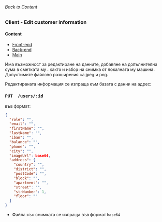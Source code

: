 ###### [Back to Content](/FrontEndReadMeFiles/README.md)

### Client - Edit customer information

#### Content

- [Front-end](/FrontEndReadMeFiles/README.md)
- [Back-end](/FrontEndReadMeFiles/README.md)
- [Main](/README.md)

Има възможност за редактиране на данните, добавяне на допълнителна сума в сметката му . както и избор на снимка от локалната му машина. Допустимите файлово разширения са jpeg и png.

Редактираната информация се изпраща към базата с данни на адрес:

### `PUT  /users/:id`

във формат:

```json
{
  "role": "",
  "email": "",
  "firstName": "",
  "lastName": "",
  "iban": "",
  "balance": "",
  "phone": "",
  "city": "",
  "imageUrl": base64,
  "address": {
    "country": "",
    "district": "",
    "postCode": "",
    "block": "",
    "apartment": "",
    "street": "",
    "strNumber": 1,
    "floor": ""
  }
}
```

- Файла със снимката се изпраща във формат `base64`
